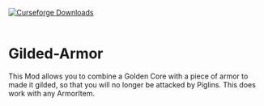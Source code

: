 <a href="https://www.curseforge.com/minecraft/mc-mods/gilded-armor-cj-edition"><img src="http://cf.way2muchnoise.eu/646970.svg" alt="Curseforge Downloads"></a><br><br>  
# Gilded-Armor
This Mod allows you to combine a Golden Core with a piece of armor to made it gilded, so that you will no longer be attacked by Piglins. This does work with any ArmorItem.

